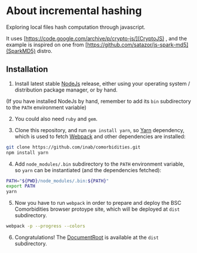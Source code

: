About incremental hashing
=========================

Exploring local files hash computation through javascript.

It uses [https://code.google.com/archive/p/crypto-js/](CryptoJS) , and the example is inspired on one from [https://github.com/satazor/js-spark-md5](SparkMD5) distro.

Installation
------------

1) Install latest stable [NodeJs](http://nodejs.org/) release, either using your operating system / distribution package manager, or by hand.

(If you have installed NodeJs by hand, remember to add its `bin` subdirectory to the `PATH` environment variable)

2) You could also need `ruby` and `gem`.

3) Clone this repository, and run `npm install yarn`, so [Yarn](https://yarnpkg.com/) dependency, which is used to fetch [Webpack](https://webpack.github.io/) and other dependencies are installed:

```bash
git clone https://github.com/inab/comorbidities.git
npm install yarn

```

4) Add `node_modules/.bin` subdirectory to the `PATH` environment variable, so `yarn` can be instantiated (and the dependencies fetched):

```bash
PATH="${PWD}/node_modules/.bin:${PATH}"
export PATH
yarn
```

5) Now you have to run `webpack` in order to prepare and deploy the BSC Comorbidities browser protoype site, which will be deployed at `dist` subdirectory.

```bash
webpack -p --progress --colors
```

6) Congratulations! The [DocumentRoot](http://httpd.apache.org/docs/current/mod/core.html#documentroot) is available at the `dist` subdirectory.
